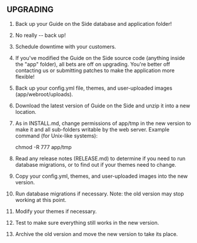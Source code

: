 UPGRADING
-------------------------------------------------------------------------------
1. Back up your Guide on the Side database and application folder!
2. No really -- back up!
3. Schedule downtime with your customers.
4. If you've modified the Guide on the Side source code (anything inside the 
   "app" folder), all bets are off on upgrading. You're better off contacting 
   us or submitting patches to make the application more flexible! 
5. Back up your config.yml file, themes, and user-uploaded images (app/webroot/uploads).
6. Download the latest version of Guide on the Side and unzip it into a new 
   location. 
7. As in INSTALL.md, change permissions of app/tmp in the new version to make it and 
   all sub-folders writable by the web server. Example command (for Unix-like systems): 

    chmod -R 777 app/tmp

7. Read any release notes (RELEASE.md) to determine if you need to run database migrations,
   or to find out if your themes need to change.
8. Copy your config.yml, themes, and user-uploaded images into the new version.
9. Run database migrations if necessary. Note: the old version may stop working at this point.
10. Modify your themes if necessary.
11. Test to make sure everything still works in the new version.
12. Archive the old version and move the new version to take its place.